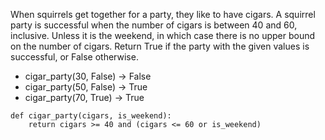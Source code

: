 When squirrels get together for a party, they like to have cigars. A squirrel party is successful when the number of cigars is between 40 and 60, inclusive. Unless it is the weekend, in which case there is no upper bound on the number of cigars. Return True if the party with the given values is successful, or False otherwise. 

* cigar_party(30, False) → False
* cigar_party(50, False) → True
* cigar_party(70, True) → True

```
def cigar_party(cigars, is_weekend):
    return cigars >= 40 and (cigars <= 60 or is_weekend)
```
